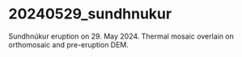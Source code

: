 # 20240529_sundhnukur
 Sundhnúkur eruption on 29. May 2024. Thermal mosaic overlain on orthomosaic and pre-eruption DEM.
